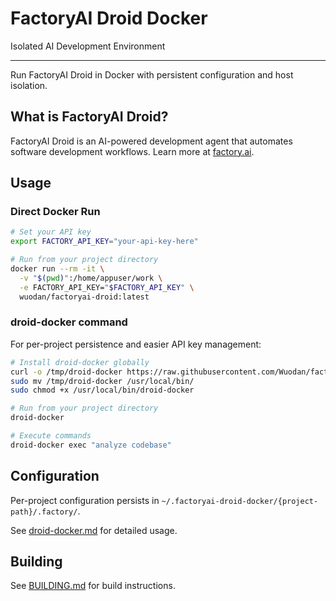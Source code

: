 # FactoryAI Droid Docker

Isolated AI Development Environment

---

Run FactoryAI Droid in Docker with persistent configuration and host isolation.

## What is FactoryAI Droid?

FactoryAI Droid is an AI-powered development agent that automates software
development workflows. Learn more at [factory.ai](https://factory.ai/).

## Usage

### Direct Docker Run

```bash
# Set your API key
export FACTORY_API_KEY="your-api-key-here"

# Run from your project directory
docker run --rm -it \
  -v "$(pwd)":/home/appuser/work \
  -e FACTORY_API_KEY="$FACTORY_API_KEY" \
  wuodan/factoryai-droid:latest
```

### droid-docker command

For per-project persistence and easier API key management:

```bash
# Install droid-docker globally
curl -o /tmp/droid-docker https://raw.githubusercontent.com/Wuodan/factoryai-droid-docker/main/droid-docker
sudo mv /tmp/droid-docker /usr/local/bin/
sudo chmod +x /usr/local/bin/droid-docker

# Run from your project directory
droid-docker

# Execute commands
droid-docker exec "analyze codebase"
```

## Configuration

Per-project configuration persists in `~/.factoryai-droid-docker/{project-path}/.factory/`.

See [droid-docker.md](droid-docker.md) for detailed usage.

## Building

See [BUILDING.md](BUILDING.md) for build instructions.
